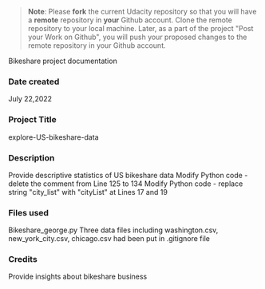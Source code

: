 >**Note**: Please **fork** the current Udacity repository so that you will have a **remote** repository in **your** Github account. Clone the remote repository to your local machine. Later, as a part of the project "Post your Work on Github", you will push your proposed changes to the remote repository in your Github account.

Bikeshare project documentation
### Date created
July 22,2022

### Project Title
explore-US-bikeshare-data

### Description
Provide descriptive statistics of US bikeshare data
Modify Python code - delete the comment from Line 125 to 134
Modify Python code - replace string "city_list" with "cityList" at Lines 17 and 19
### Files used
Bikeshare_george.py
Three data files including washington.csv, new_york_city.csv, chicago.csv
had been put in .gitignore file

### Credits
Provide insights about bikeshare business
